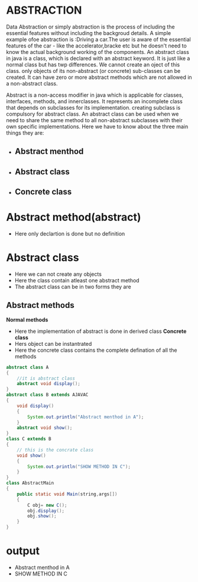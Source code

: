 # ABSTRACTION

Data Abstraction or simply abstraction is the process of including
the essential features without including the backgroud details.
A simple example ofoe abstraction is :Driving a car.The user is aware
of the essential features of the car - like the accelerator,bracke etc
but he doesn't need to know the actual background working of the components.
An abstract class in java is a class, which is declared with an abstract
keyword. It is just like a normal class but has twp differences.
We cannot create an oject of this class. only objects of its non-abstract
(or concrete) sub-classes can be created.
It can have zero or more abstract methods which are not allowed in a
non-abstract class.



Abstract is a non-access modifier in java which is applicable for
classes, interfaces, methods, and innerclasses. It represents an 
incomplete class that depends on subclasses for its implementation.
creating subclass is compulsory for abstract class.
An abstract class can be used when we need to share the same method to all
non-abstract subclasses with their own specific implementations.
Here we have to know about the three main things they are:
*  ## Abstract menthod
*  ## Abstract class
*  ## Concrete class



# **Abstract method**(abstract)
* Here only declartion is done but no definition 
# **Abstract class**
*  Here we can not create any objects 
* Here the class contain atleast one abstract method
* The abstract class can be in two forms they are 
## **Abstract methods**
**Normal methods**
* Here the implementation of abstract is done in derived class
**Concrete class**
* Hers object can be instantrated
* Here the concrete class contains the complete defination of 
      all the methods

```java
abstract class A
{
    //it is abstract class
    abstract void display();
}
abstract class B extends AJAVAC
{
    void display()
    {
        System.out.println("Abstract menthod in A");
    }
    abstract void show();
}
class C extends B
{
    // this is the concrate class
    void show()
    {
        System.out.println("SHOW METHOD IN C");
    }
}
class AbstractMain
{
    public static void Main(string,args[])
    {
        C obj= new C();
        obj.display();
        obj.show();
    }
}
```
# output
* Abstract menthod in A
* SHOW METHOD IN C

